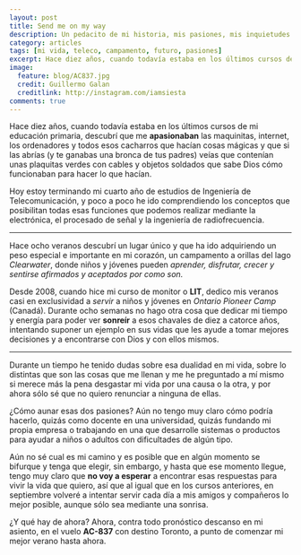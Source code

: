 ```yaml
---
layout: post
title: Send me on my way
description: Un pedacito de mi historia, mis pasiones, mis inquietudes
category: articles
tags: [mi vida, teleco, campamento, futuro, pasiones]
excerpt: Hace diez años, cuando todavía estaba en los últimos cursos de mi educación primaria, descubrí que me apasionaban
image:
  feature: blog/AC837.jpg
  credit: Guillermo Galan
  creditlink: http://instagram.com/iamsiesta
comments: true  
---
```


Hace diez años, cuando todavía estaba en los últimos cursos de mi educación primaria, descubrí que me **apasionaban** las maquinitas, internet, los ordenadores y todos esos cacharros que hacían cosas mágicas y que si las abrías (y te ganabas una bronca de tus padres) veías que contenían unas plaquitas verdes con cables y objetos soldados que sabe Dios cómo funcionaban para hacer lo que hacían.

Hoy estoy terminando mi cuarto año de estudios de Ingeniería de Telecomunicación, y poco a poco he ido comprendiendo los conceptos que posibilitan todas esas funciones que podemos realizar mediante la electrónica, el procesado de señal y la ingeniería de radiofrecuencia.

***

Hace ocho veranos descubrí un lugar único y que ha ido adquiriendo un peso especial e importante en mi corazón, un campamento a orillas del lago *Clearwater*, donde niños y jóvenes pueden *aprender, disfrutar, crecer y sentirse afirmados y aceptados por como son.*

Desde 2008, cuando hice mi curso de monitor o **LIT**, dedico mis veranos casi en exclusividad a *servir* a niños y jóvenes en *Ontario Pioneer Camp* (Canadá). Durante ocho semanas no hago otra cosa que dedicar mi tiempo y energía para poder ver **sonreír** a  esos chavales de diez a catorce años, intentando suponer un ejemplo en sus vidas que les ayude a tomar mejores decisiones y a encontrarse con Dios y con ellos mismos.
***
Durante un tiempo he tenido dudas sobre esa dualidad en mi vida, sobre lo distintas que son las cosas que me llenan y me he preguntado a mí mismo si merece más la pena desgastar mi vida por una causa o la otra, y por ahora sólo sé que no quiero renunciar a ninguna de ellas.

¿Cómo aunar esas dos pasiones?
Aún no tengo muy claro cómo podría hacerlo, quizás como docente en una universidad, quizás fundando mi propia empresa o trabajando en una que desarrolle sistemas o productos para ayudar a niños o adultos con dificultades de algún tipo.

 Aún no sé cual es mi camino y es posible que en algún momento se bifurque y tenga que elegir, sin embargo, y hasta que ese momento llegue, tengo muy claro que **no voy a esperar** a encontrar esas respuestas para vivir la vida que quiero, así que al igual que en los cursos anteriores, en septiembre volveré a intentar servir cada día a mis amigos y compañeros lo mejor posible, aunque sólo sea mediante una sonrisa.

¿Y qué hay de ahora?
Ahora, contra todo pronóstico descanso en mi asiento, en el vuelo **AC-837** con destino Toronto, a punto de comenzar mi mejor verano hasta ahora.
